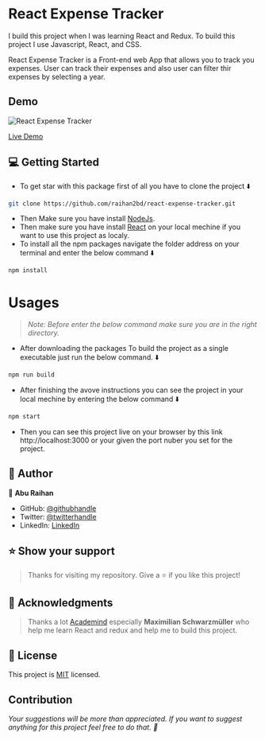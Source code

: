 # React Expense Tracker
<p>
I build this project when I was learning React and Redux.
To build this project I use Javascript, React, and CSS.

React Expense Tracker is a Front-end web App that allows you to track you expenses.
User can track their expenses and also user can filter thir expenses by selecting a year.
</p>

## Demo
![React Expense Tracker](https://user-images.githubusercontent.com/35267447/212456980-e0da7471-7f24-4d09-9ad0-90afa61f6c46.png)

[Live Demo](https://react-expense-tracker-pearl.vercel.app/)

## 💻 Getting Started
- To get star with this package first of all you have to clone the project ⬇️
``` bash
git clone https://github.com/raihan2bd/react-expense-tracker.git
```
- Then Make sure you have install [NodeJs](https://nodejs.org).
- Then make sure you have install [React](https://reactjs.org/) on your local mechine if you want to use this project as localy.
- To install all the npm packages navigate the folder address on your terminal and enter the below command ⬇️
``` bash
npm install
```


# Usages
> *Note: Before enter the below command make sure you are in the right directory.*

-  After downloading the packages To build the project as a single executable just run the below command. ⬇️
``` bash
npm run build
```
- After finishing the avove instructions you can see the project in your local mechine by entering the below command ⬇️
```bash
npm start
```

- Then you can see this project live on your browser by this link http://localhost:3000 or your given the port nuber you set for the project.


## 👥 Author

👤 **Abu Raihan**

- GitHub: [@githubhandle](https://github.com/raihan2bd)
- Twitter: [@twitterhandle](https://twitter.com/raihan2bd)
- LinkedIn: [LinkedIn](https://linkedin.com/in/raihan2bd)


## ⭐️ Show your support <a name="support"></a>

> Thanks for visiting my repository. Give a ⭐️ if you like this project!

## 🙏 Acknowledgments <a name="acknowledgements"></a>

> Thanks a lot [Academind](https://academind.com/) especially **Maximilian Schwarzmüller** who help me learn React and redux and help me to build this project. 

## 📝 License <a name="license"></a>

This project is [MIT](./LICENSE) licensed.

## Contribution
*Your suggestions will be more than appreciated. If you want to suggest anything for this project feel free to do that. :slightly_smiling_face:*
